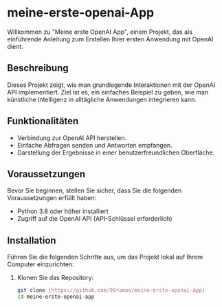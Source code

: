 # meine-erste-openai-App

Willkommen zu "Meine erste OpenAI App", einem Projekt, das als einführende Anleitung zum Erstellen Ihrer ersten Anwendung mit OpenAI dient.

## Beschreibung

Dieses Projekt zeigt, wie man grundlegende Interaktionen mit der OpenAI API implementiert. Ziel ist es, ein einfaches Beispiel zu geben, wie man künstliche Intelligenz in alltägliche Anwendungen integrieren kann.

## Funktionalitäten

- Verbindung zur OpenAI API herstellen.
- Einfache Abfragen senden und Antworten empfangen.
- Darstellung der Ergebnisse in einer benutzerfreundlichen Oberfläche.

## Voraussetzungen

Bevor Sie beginnen, stellen Sie sicher, dass Sie die folgenden Voraussetzungen erfüllt haben:

- Python 3.8 oder höher installiert
- Zugriff auf die OpenAI API (API-Schlüssel erforderlich)

## Installation

Führen Sie die folgenden Schritte aus, um das Projekt lokal auf Ihrem Computer einzurichten:

1. Klonen Sie das Repository:
   ```bash
   git clone [https://github.com/90ramoo/meine-erste-openai-App]
   cd meine-erste-openai-app
